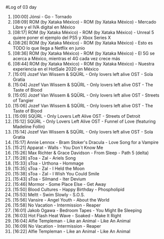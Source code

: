 #Log of 03 day

1. [00:00] Jónsi - Go - Tornado
1. [08:09] ROM (by Xataka México) - ROM (by Xataka México) - Mercado Libre y el IVA digital en México
1. [08:17] ROM (by Xataka México) - ROM (by Xataka México) - Unreal 5 quiere poner el ejemplo del PS5 y Xbox Series X
1. [08:26] ROM (by Xataka México) - ROM (by Xataka México) - Esto es TODO lo que llega a Netflix en junio
1. [08:36] ROM (by Xataka México) - ROM (by Xataka México) - El 5G se acerca a México, mientras el 4G cada vez crece más
1. [08:44] ROM (by Xataka México) - ROM (by Xataka México) - Nuestra experiencia en el HotSale 2020 en México
1. [15:01] Jozef Van Wissem & SQÜRL - Only lovers left alive OST - Sola Gratia
1. [15:04] Jozef Van Wissem & SQÜRL - Only lovers left alive OST - The Taste of Blood
1. [15:05] Jozef Van Wissem & SQÜRL - Only lovers left alive OST - Streets of Tangier
1. [15:06] Jozef Van Wissem & SQÜRL - Only lovers left alive OST - The Taste of Blood
1. [15:09] SQÜRL - Only Lovers Left Alive OST - Streets of Detroit
1. [15:12] SQÜRL - Only Lovers Left Alive OST - Funnel of Love (featuring Madeline Follin)
1. [15:14] Jozef Van Wissem & SQÜRL - Only lovers left alive OST - Sola Gratia
1. [15:17] Annie Lennox - Bram Stoker's Dracula - Love Song for a Vampire
1. [15:21] Apparat - Walls - You Don´t Know Me
1. [15:26] Max Richter & Grace Davidson - From Sleep - Path 5 (delta)
1. [15:28] sToa - Zal - Ariels Song
1. [15:33] sToa - Urthona - Hommage
1. [15:35] sToa - Zal - I Held the Moon
1. [15:38] sToa - Zal - I Wish You Could Smile
1. [15:43] sToa - Silmand - Iter Devium
1. [15:46] Mormor - Some Place Else - Get Away
1. [15:50] Blood Cultures - Happy Birthday - Phospholipid
1. [15:53] Meltt - Swim Slowly - S.O.S.
1. [15:56] Vansire - Angel Youth - About the World
1. [15:58] No Vacation - Intermission - Reaper
1. [16:01] Jakob Ogawa - Bedroom Tapes - You Might Be Sleeping
1. [16:03] Hot Flash Heat Wave - Soaked - Make It Right
1. [16:04] Alfie Templeman - Like an Animal - Like An Animal
1. [16:09] No Vacation - Intermission - Reaper
1. [16:22] Alfie Templeman - Like an Animal - Like An Animal
